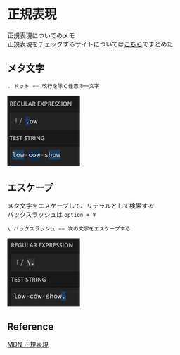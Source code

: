 # 正規表現

正規表現についてのメモ<br>
正規表現をチェックするサイトについては[こちら](https://pixcelo.github.io/whakamarie/JavaScript/javascript_regex/)でまとめた

## メタ文字
```c
. ドット == 改行を除く任意の一文字
```
![dot](img/regex_dot.png)


## エスケープ
メタ文字をエスケープして、リテラルとして検索する<br>
バックスラッシュは `option + ¥`
```c
\ バックスラッシュ == 次の文字をエスケープする
```
![dot](img/regex_backslash.png)

## Reference
[MDN 正規表現](https://developer.mozilla.org/ja/docs/Web/JavaScript/Guide/Regular_Expressions)<br>
